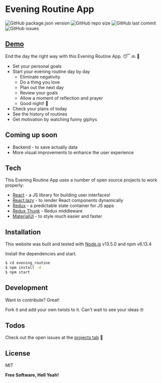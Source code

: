 # Evening Routine App
![GitHub package.json version](https://img.shields.io/github/package-json/v/cscheffauer/evening_routine)
![GitHub repo size](https://img.shields.io/github/repo-size/cscheffauer/evening_routine)
![GitHub last commit](https://img.shields.io/github/last-commit/cscheffauer/evening_routine)
![GitHub issues](https://img.shields.io/github/issues-raw/cscheffauer/evening_routine)

## [Demo](https://cscheffauer.github.io/evening_routine)

 End the day the right way with this Evening Routine App. 😴 🔜 🛌

  - Set your personal goals
  - Start your evening routine day by day
    - Eliminate negativity
    - Do a thing you love
    - Plan out the next day
    - Review your goals
    - Allow a moment of reflection and prayer
    - Good night! 🌛
  - Check your plans of today
  - See the history of routines
  - Get motivation by watching funny giphys

## Coming up soon

  - Backend - to save actually data
  - More visual improvements to enhance the user experience




## Tech

This Evening Routine App uses a number of open source projects to work properly:

* [React] - a JS library for building user interfaces!
* [React.lazy] - to render React components dynamically
* [Redux] - a predictable state container for JS apps
* [Redux Thunk] - Redux middleware
* [MaterialUI] - to style much easier and faster



## Installation

This website was built and tested with [Node.js](https://nodejs.org/) v13.5.0 and npm v6.13.4 

Install the dependencies and start.

```sh
$ cd evening_routine
$ npm install -d
$ npm start
```

## Development

Want to contribute? Great!

Fork it and add your own twists to it. Can't wait to see your ideas 🤓


## Todos

Check out the open issues at the [projects tab](https://github.com/cscheffauer/evening_routine/projects) 📝


License
----

MIT


**Free Software, Hell Yeah!**

[//]: # (These are reference links used in the body of this note and get stripped out when the markdown processor does its job. There is no need to format nicely because it shouldn't be seen. Thanks SO - http://stackoverflow.com/questions/4823468/store-comments-in-markdown-syntax)


   [MaterialUI]: <https://material-ui.com/>
   [swapi.co]: <https://swapi.co>
   [git-repo-url]: <https://github.com/joemccann/dillinger.git>
   [Redux Thunk]: <https://github.com/reduxjs/redux-thunk>
   [React.lazy]: <https://reactjs.org/docs/code-splitting.html#reactlazy>
   [React]: <https://reactjs.org/>
   [Redux]: <https://redux.js.org/>

   
